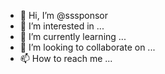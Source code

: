 - 👋 Hi, I’m @sssponsor
- 👀 I’m interested in ...
- 🌱 I’m currently learning ...
- 💞️ I’m looking to collaborate on ...
- 📫 How to reach me ...

<!---
sssponsor/sssponsor is a ✨ special ✨ repository because its `README.md` (this file) appears on your GitHub profile.
You can click the Preview link to take a look at your changes.
--->
